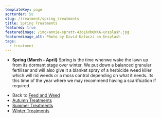 ```yaml
---
templateKey: page
sortorder: 50
slug: /treatment/spring_treatments
title: Spring Treatments
featured: true
featuredimage: /img/annie-spratt-43o1KVbOWXA-unsplash.jpg
featuredimage_alt: Photo by David Kaloczi on Unsplash
tags:
  - treatment
---
```


* **Spring  (March - April)**
  Spring is the time whenwe wake the lawn up from its dormant stage over winter.  We put down a balanced granular fertiliser and will also give it a blanket spray of a herbicide weed killer which will rid weeds or a moss control depending on what it needs.  Its this time of the year where we may recommend having a scarification if required.


- Back to [Feed and Weed](/service/essential_treatments)
- [Autumn Treatments](/service/autumn_treatments)
- [Summer Treatments](/service/summer_treatments)
- [Winter Treatments](/service/winter_treatments)